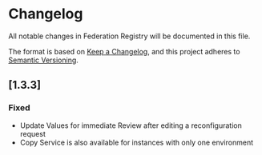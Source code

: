 # Changelog
All notable changes in Federation Registry will be documented in this file.

The format is based on [Keep a Changelog](https://keepachangelog.com/en/1.0.0/),
and this project adheres to [Semantic Versioning](https://semver.org/spec/v2.0.0.html).

## [1.3.3]

### Fixed
- Update Values for immediate Review after editing a reconfiguration request
- Copy Service is also available for instances with only one environment


